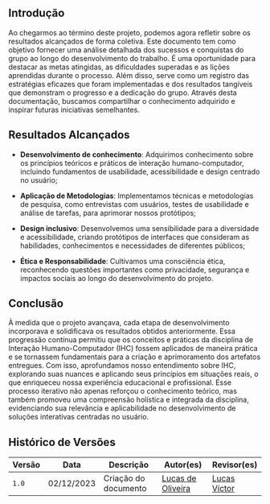 ## Introdução

Ao chegarmos ao término deste projeto, podemos agora refletir sobre os resultados alcançados de forma coletiva. Este documento tem como objetivo fornecer uma análise detalhada dos sucessos e conquistas do grupo ao longo do desenvolvimento do trabalho. É uma oportunidade para destacar as metas atingidas, as dificuldades superadas e as lições aprendidas durante o processo. Além disso, serve como um registro das estratégias eficazes que foram implementadas e dos resultados tangíveis que demonstram o progresso e a dedicação do grupo. Através desta documentação, buscamos compartilhar o conhecimento adquirido e inspirar futuras iniciativas semelhantes.


## Resultados Alcançados 

- **Desenvolvimento de conhecimento**: Adquirimos conhecimento sobre os princípios teóricos e práticos de interação humano-computador, incluindo fundamentos de usabilidade, acessibilidade e design centrado no usuário;

- **Aplicação de Metodologias**: Implementamos técnicas e metodologias de pesquisa, como entrevistas com usuários, testes de usabilidade e análise de tarefas, para aprimorar nossos protótipos;


- **Design inclusivo**: Desenvolvemos uma sensibilidade para a diversidade e acessibilidade, criando protótipos de interfaces que consideram as habilidades, conhecimentos e necessidades de diferentes públicos;


- **Ética e Responsabilidade**: Cultivamos uma consciência ética, reconhecendo questões importantes como privacidade, segurança e impactos sociais ao longo do desenvolvimento do projeto.


## Conclusão

À medida que o projeto avançava, cada etapa de desenvolvimento incorporava e solidificava os resultados obtidos anteriormente. Essa progressão contínua permitiu que os conceitos e práticas da disciplina de Interação Humano-Computador (IHC) fossem aplicados de maneira prática e se tornassem fundamentais para a criação e aprimoramento dos artefatos entregues. Com isso, aprofundamos nosso entendimento sobre IHC, explorando suas nuances e aplicando seus princípios em situações reais, o que enriqueceu nossa experiência educacional e profissional. Esse processo iterativo não apenas reforçou o conhecimento teórico, mas também promoveu uma compreensão holística e integrada da disciplina, evidenciando sua relevância e aplicabilidade no desenvolvimento de soluções interativas centradas no usuário.


## Histórico de Versões

| Versão | Data       | Descrição            | Autor(es)                                                                                           | Revisor(es)                                    |
| ------ | ---------- | -------------------- | --------------------------------------------------------------------------------------------------- | ---------------------------------------------- |
| `1.0`  | 02/12/2023 | Criação do documento | [Lucas de Oliveira](https://github.com/LucasOliveiraDiasMarquesFerreira) | [Lucas Víctor]() |
